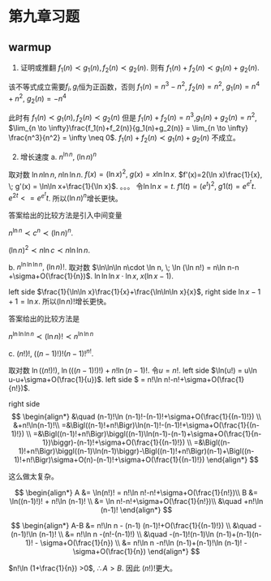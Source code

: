 # 第九章习题
## warmup
1. 证明或推翻 $f_1(n)\prec g_1(n), f_2(n)\prec g_2(n)$. 则有 $f_1(n)+f_2(n)\prec g_1(n)+g_2(n)$.

该不等式成立需要$f_i, g_i$恒为正函数，否则
$f_1(n)=n^3-n^2$,
$f_2(n)=n^2$,
$g_1(n)=n^4+n^2$,
$g_2(n)=-n^4$

此时有  $f_1(n)\prec g_1(n), f_2(n)\prec g_2(n)$
但是  $f_1(n)+f_2(n)=n^3$,$g_1(n)+g_2(n)=n^2$,
$\lim_{n \to \infty}\frac{f_1(n)+f_2(n)}{g_1(n)+g_2(n)} = \lim_{n \to \infty} \frac{n^3}{n^2} = \infty \neq 0$.
$f_1(n)+f_2(n)\prec g_1(n)+g_2(n)$ 不成立。 

2. 增长速度
a. $n^{\ln n}, \; (\ln n)^n$

取对数 $\ln n\ln n, \; n \ln\ln n$.
$f(x)=(\ln x)^2, \; g(x) = x \ln\ln x$.
$f'(x)=2(\ln x)\frac{1}{x}, \; g'(x) = \ln\ln x+\frac{1}{\ln x}$.
。。。
令$\ln\ln x=t$.
$f1(t) = (e^{t})^2, \; g1(t) = e^{e^t}t$.
$e^{2t} < = e^{e^t}t$.
所以$(\ln n)^n$增长更快。

答案给出的比较方法是引入中间变量

$n^{\ln n} \prec c^n    \prec (\ln n)^n$.

$(\ln n)^2 \prec n\ln c \prec n\ln\ln n$.

b. $n^{\ln\ln\ln n},\; (\ln n)!$.
取对数
$\ln\ln\ln n\cdot \ln n, \; \ln (\ln n!) = n\ln n-n +\sigma+O(\frac{1}{n})$.
$\ln\ln\ln x\cdot \ln x, \; x(\ln x-1)$.

left side $\frac{1}{\ln\ln x}\frac{1}{x}+\frac{\ln\ln\ln x}{x}$,
right side $\ln x-1+1=\ln x$.
所以$(\ln n)!$增长更快。

答案给出的比较方法是

$n^{\ln\ln\ln n}\prec (\ln n)! \prec n^{\ln\ln n}$

c. $(n!)!, \; ((n-1)!)!(n-1)!^{n!}$.

取对数
$\ln((n!)!), \; \ln(((n-1)!)!) + n!\ln(n-1)!$.
令$u=n!$.
left side $\ln(u!) = u\ln u-u+\sigma+O(\frac{1}{u})$.
left side $        = n!\ln n!-n!+\sigma+O(\frac{1}{n!})$.

right side 
$$
    \begin{align*}
        &\quad (n-1)!\ln (n-1)!-(n-1)!+\sigma+O(\frac{1}{(n-1)!}) \\
        &+n!\ln(n-1)!\\
        =&\Bigl((n-1)!+n!\Bigr)\ln(n-1)!-(n-1)!+\sigma+O(\frac{1}{(n-1)!}) \\
        =&\Bigl((n-1)!+n!\Bigr)\biggl((n-1)\ln(n-1)-(n-1)+\sigma+O(\frac{1}{n-1})\biggr)-(n-1)!+\sigma+O(\frac{1}{(n-1)!}) \\
        =&\Bigl((n-1)!+n!\Bigr)\biggl((n-1)\ln(n-1)\biggr)-\Bigl((n-1)!+n!\Bigr)(n-1)+\Bigl((n-1)!+n!\Bigr)\sigma+O(n)-(n-1)!+\sigma+O(\frac{1}{(n-1)!}) 
    \end{align*}
$$

这么做太复杂。

$$
    \begin{align*}
        A &= \ln(n!)! = n!\ln n!-n!+\sigma+O(\frac{1}{n!})\\
        B &= \ln((n-1)!)! + n!\ln (n-1)! \\
          &= \ln n!-n!+\sigma+O(\frac{1}{n!})\\
          &\quad +n!\ln (n-1)!
    \end{align*}
$$

$$
    \begin{align*}
        A-B 
        &= n!\ln n - (n-1) (n-1)!+O(\frac{1}{(n-1)!}) \\
        &\quad -(n-1)!\ln (n-1)! \\
        &= n!\ln n -(n!-(n-1)!) \\
        &\quad -(n-1)!(n-1)\ln (n-1)+(n-1)(n-1)! - \sigma+O(\frac{1}{n}) \\
        &= n!\ln n -n!\ln (n-1)+(n-1)!\ln (n-1)! - \sigma+O(\frac{1}{n}) 
    \end{align*}
$$

$n!\ln (1+\frac{1}{n}) >0$, $\therefore A>B$.
因此 $(n!)!$更大。